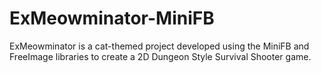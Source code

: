 # ExMeowminator-MiniFB
ExMeowminator is a cat-themed project developed using the MiniFB and FreeImage libraries to create a 2D Dungeon Style Survival Shooter game. 
